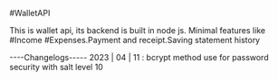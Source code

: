 #WalletAPI

This is wallet api, its backend is built in node js.
Minimal features like #Income #Expenses.Payment and receipt.Saving statement history

----Changelogs-----
2023 | 04 | 11 : bcrypt method use for password security with salt level 10
